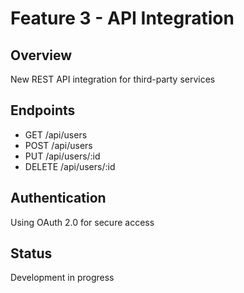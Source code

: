 # Feature 3 - API Integration

## Overview
New REST API integration for third-party services

## Endpoints
- GET /api/users
- POST /api/users
- PUT /api/users/:id
- DELETE /api/users/:id

## Authentication
Using OAuth 2.0 for secure access

## Status
Development in progress